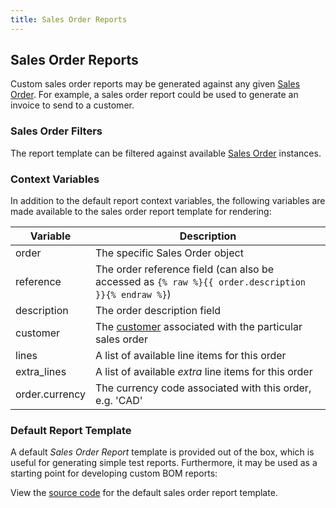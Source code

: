 ```yaml
---
title: Sales Order Reports
---
```


## Sales Order Reports

Custom sales order reports may be generated against any given [Sales Order](../order/sales_order.md). For example, a sales order report could be used to generate an invoice to send to a customer.

### Sales Order Filters

The report template can be filtered against available [Sales Order](../order/sales_order.md) instances.

### Context Variables

In addition to the default report context variables, the following variables are made available to the sales order report template for rendering:

| Variable | Description |
| --- | --- |
| order | The specific Sales Order object |
| reference | The order reference field (can also be accessed as `{% raw %}{{ order.description }}{% endraw %}`) |
| description | The order description field |
| customer | The [customer](../order/company.md#customers) associated with the particular sales order |
| lines | A list of available line items for this order |
| extra_lines | A list of available *extra* line items for this order |
| order.currency | The currency code associated with this order, e.g. 'CAD' |

### Default Report Template

A default *Sales Order Report* template is provided out of the box, which is useful for generating simple test reports. Furthermore, it may be used as a starting point for developing custom BOM reports:

View the [source code](https://github.com/inventree/InvenTree/blob/master/InvenTree/report/templates/report/inventree_so_report_base.html) for the default sales order report template.
